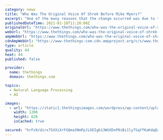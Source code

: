 ```yaml
---
category: news
title: "Who Was The Original Voice Of Shrek Before Mike Myers?"
excerpt: "One of the many reasons that the change occurred was due to the passing of the original voice actor for the lead character."
publishedDateTime: 2021-01-18T11:28:00Z
originalUrl: "https://www.thethings.com/who-was-the-original-voice-of-shrek-before-mike-myers/"
webUrl: "https://www.thethings.com/who-was-the-original-voice-of-shrek-before-mike-myers/"
ampWebUrl: "https://www.thethings.com/who-was-the-original-voice-of-shrek-before-mike-myers/amp/"
cdnAmpWebUrl: "https://www-thethings-com.cdn.ampproject.org/c/s/www.thethings.com/who-was-the-original-voice-of-shrek-before-mike-myers/amp/"
type: article
quality: 44
heat: 44
published: false

provider:
  name: thethings
  domain: thethings.com

topics:
  - Natural Language Processing
  - AI

images:
  - url: "https://static1.thethingsimages.com/wordpress/wp-content/uploads/2021/01/94947AB7-3402-47CB-96D0-027A674C02B5.jpeg"
    width: 1200
    height: 628
    isCached: true

secured: "hrFx9/dirx7SXXiXrFGQma3NmPpJiXEIgb13WUXDnP0iBi1ly7SqYfKaKdqQa8uAGmAZz02t9uPwlIVtgnqj09xgnwSyg9d1JCQN6/ulI5+Ls5n0wR1Ugow6gGWF/oAybHjjme2E6U/jd9wo85EdRz5rLStkoFMKGZnN5VNjDUkzh7NiFVl+NyB4EH9mZj9niZ9oetK49nSxt+vdZf+m+Mfrcw1i0mr21ZOYlfBe5wC1Hjp3FVf2QKg5UjK+FhD6Str+2InnNX49GMcRXmGDlKJO9X2IgBp4glSfkJcjZAruCtB/m3tqY4BxmaRNK8GarTlIZ1Gouh4XZrcfSUcswZSfAZJCH2E66RCY3Cw3Un4=;8FJ8Q/jMR6Ynbg2AtAB5Sw=="
---
```


